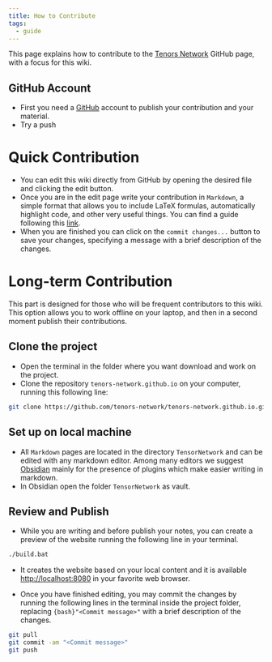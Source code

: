 ```yaml
---
title: How to Contribute
tags:
  - guide
---
```

This page explains how to contribute to the [Tenors Network](https://github.com/tenors-network) GitHub page, with a focus for this wiki.

## GitHub Account

- First you need a [GitHub](https://github.com/) account to publish your contribution and your material.
- Try a push

# Quick Contribution

- You can edit this wiki directly from GitHub by opening the desired file and clicking the edit button.
- Once you are in the edit page write your contribution in `Markdown`, a simple format that allows you to include LaTeX formulas, automatically highlight code, and other very useful things. You can find a guide following this [link](https://www.markdownguide.org/basic-syntax/).
- When you are finished you can click on the `commit changes...` button to save your changes, specifying a message with a brief description of the changes.

# Long-term Contribution

This part is designed for those who will be frequent contributors to this wiki. This option allows you to work offline on your laptop, and then in a second moment publish their contributions. 

## Clone the project
  
- Open the terminal in the folder where you want download and work on the project.
- Clone the repository `tenors-network.github.io` on your computer, running this following line:
```bash
git clone https://github.com/tenors-network/tenors-network.github.io.git
```

## Set up on local machine

- All `Markdown` pages are located in the directory `TensorNetwork` and can be edited with any markdown editor. Among many editors we suggest [Obsidian](https://obsidian.md/) mainly for the presence of plugins which make easier writing in markdown. 
-  In Obsidian open the folder `TensorNetwork` as vault.

## Review and Publish

- While you are writing and before publish your notes, you can create a preview of the website running the following line in your terminal.  
```bash
./build.bat
```

- It creates the website based on your local content and it is available [http://localhost:8080](http://localhost:8080) in your favorite web browser.

- Once you have finished editing, you may commit the changes by running the following lines in the terminal inside the project folder, replacing `{bash}"<Commit message>"` with a brief description of the changes.  
 ```bash
 git pull
 git commit -am "<Commit message>"
 git push
 ```



